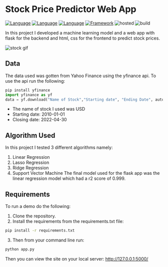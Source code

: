 # Stock Price Predictor Web App

[![Language](https://img.shields.io/badge/HTML-black.svg?style=flat&logo=html5&logoColor=white)](https://www.html.com)
[![Language](https://img.shields.io/badge/CSS-red.svg?style=flat&logo=css3&logoColor=white)](https://www.css.org)
[![Language](https://img.shields.io/badge/Python-yellow.svg?style=flat&logo=python&logoColor=white)](https://www.python.org)
[![Framework](https://img.shields.io/badge/Flask-brightgreen.svg?style=flat&logo=Flask&logoColor=white)](http://www.pygame.org/news.html)
![hosted](https://img.shields.io/badge/Heroku-430098?style=flat&logo=heroku&logoColor=white)
![build](https://img.shields.io/badge/build-passing-brightgreen.svg?style=flat)

In this project I developed a machine learning model and a web app with flask for the backend and html, css for the frontend to predict stock prices.

![stock gif](https://user-images.githubusercontent.com/101701760/170535722-7ea40c38-3d72-4a92-b9aa-ae4f7b7d7a76.gif)

## Data

The data used was gotten from Yahoo Finance using the yfinance api. To use the api run the following:

```py
pip install yfinance
import yfinance as yf
data = yf.download("Name of Stock","Starting date", "Ending Date", auto_adjust = true)

```

- The name of stock I used was USD
- Starting date: 2010-01-01
- Closing date: 2022-04-30

## Algorithm Used

In this project I tested 3 different algorithms namely:

1. Linear Regression
2. Lasso Regression
3. Ridge Regression
4. Support Vector Machine
   The final model used for the flask app was the linear regression model which had a r2 score of 0.999.

## Requirements

To run a demo do the following:

1. Clone the repository.
2. Install the requirements from the requirements.txt file:

```sh
pip install -r requirements.txt

```

3. Then from your command line run:

```sh
python app.py

```

Then you can view the site on your local server: http://127.0.0.1:5000/
